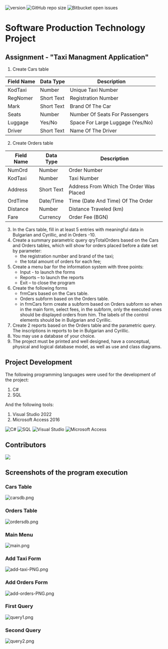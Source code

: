 ![version](https://img.shields.io/badge/version-1.0.0-blue)
![GitHub repo size](https://img.shields.io/github/repo-size/ngdechev/football-championship?color=yellow)
![Bitbucket open issues](https://img.shields.io/bitbucket/issues/ngdechev/football-championship)

# Software Production Technology Project
## Assignment - "Taxi Managment Application"
1. Create Cars table

| Field Name | Data Type  | Description                      |
|------------|------------|----------------------------------|
| KodTaxi    | Number     | Unique Taxi Number               |
| RegNomer   | Short Text | Registration Number              |
| Mark       | Short Text | Brand Of The Car                 |
| Seats      | Number     | Number Of Seats For Passengers   |
| Luggage    | Yes/No     | Space For Large Luggage (Yes/No) |
| Driver     | Short Text | Name Of The Driver               | 

2. Create Orders table

| Field Name | Data Type  | Description                             |
|------------|------------|-----------------------------------------|
| NumOrd     | Number     | Order Number                            |
| KodTaxi    | Number     | Taxi Number                             |
| Address    | Short Text | Address From Which The Order Was Placed |
| OrdTime    | Date/Time  | Time (Date And Time) Of The Order       |
| Distance   | Number     | Distance Traveled (km)                  |
| Fare       | Currency   | Order Fee (BGN)                         |


3. In the Cars table, fill in at least 5 entries with meaningful data in Bulgarian and Cyrillic, and in
Orders -10.
4. Create a summary parametric query qryTotalOrders based on the Cars and Orders tables, which will show for orders placed before a date set by parameter:
     - the registration number and brand of the taxi;
     - the total amount of orders for each fee;
5. Create a menu bar for the information system with three points:
     - Input - to launch the forms
     - Reports – to launch the reports
     - Exit – to close the program
6. Create the following forms
    - frmCars based on the Cars table.
    - Orders subform based on the Orders table.
    - in frmCars form create a subform based on Orders subform so when in the main form, select fees, in the subform, only the executed ones should be displayed
orders from him.
The labels of the control elements should be in Bulgarian and Cyrillic.
7. Create 2 reports based on the Orders table and the parametric query. The inscriptions in
reports to be in Bulgarian and Cyrillic.
8. You may use a database of your choice.
9. The project must be printed and well designed, have a conceptual,
physical and logical database model, as well as use and class diagrams.

## Project Development
The following programming languages were used for the development of the project:
1. C#
2. SQL

And the following tools:
1. Visual Studio 2022
2. Microsoft Access 2016

![C#](https://img.shields.io/badge/c%23-%23239120.svg?style=for-the-badge&logo=c-sharp&logoColor=white) ![SQL](https://img.shields.io/badge/-SQL-blue?style=for-the-badge) ![Visual Studio](https://img.shields.io/badge/Visual%20Studio-5C2D91.svg?style=for-the-badge&logo=visual-studio&logoColor=white) ![Microsoft Access](https://img.shields.io/badge/Microsoft_Access-A4373A?style=for-the-badge&logo=microsoft-access&logoColor=white)

## Contributors

<a href="https://github.com/ngdechev/taxi-management-application/graphs/contributors">
  <img src="https://contributors-img.web.app/image?repo=ngdechev/taxi-management-application" />
</a>

## Screenshots of the program execution
### Cars Table
![carsdb.png](https://i.postimg.cc/G2GfFFPK/carsdb.png)

### Orders Table
![ordersdb.png](https://i.postimg.cc/zvkPMqcR/ordersdb.png)

### Main Menu
![main.png](https://i.postimg.cc/tC2MNC6K/main.png)

### Add Taxi Form
![add-taxi-PNG.png](https://i.postimg.cc/WzVHXdXv/add-taxi-PNG.png)

### Add Orders Form
![add-orders-PNG.png](https://i.postimg.cc/43Kqdkmr/add-orders-PNG.png)

### First Query
![query1.png](https://i.postimg.cc/sfP81JgD/query1.png)

### Second Query
![query2.png](https://i.postimg.cc/sfP81JgD/query2.png)
